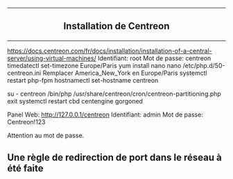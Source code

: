 --------------------------------------------------------------------------------------------------------------------------------------------------------------------------------------------
## <p align='center'> Installation de Centreon </p>

--------------------------------------------------------------------------------------------------------------------------------------------------------------------------------------------
https://docs.centreon.com/fr/docs/installation/installation-of-a-central-server/using-virtual-machines/
Identifiant: root
Mot de passe: centreon
timedatectl set-timezone Europe/Paris
yum install nano
nano /etc/php.d/50-centreon.ini
Remplacer America_New_York en  Europe/Paris
systemctl restart php-fpm
hostnamectl set-hostname centreon

su - centreon
/bin/php /usr/share/centreon/cron/centreon-partitioning.php
exit
systemctl restart cbd centengine gorgoned

Panel Web: http://127.0.0.1/centreon
Identifiant:  admin
Mot de passe: Centreon!123

Attention au mot de passe.

Une règle de redirection de port dans le réseau à été faite
----------------------------------------------------------------------------------------------------------------------------
